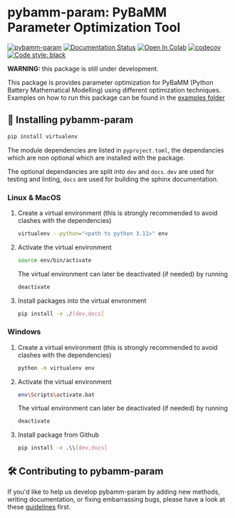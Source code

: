 # pybamm-param: PyBaMM Parameter Optimization Tool

[![pybamm-param](https://github.com/paramm-team/pybamm-param/actions/workflows/test_on_push.yml/badge.svg?branch=main)](https://github.com/paramm-team/pybamm-param/actions/workflows/test_on_push.yml)
[![Documentation Status](https://readthedocs.org/projects/pybamm-param/badge/?version=latest)](https://pybamm-param.readthedocs.io/en/latest/?badge=latest)
[![Open In Colab](https://colab.research.google.com/assets/colab-badge.svg)](https://colab.research.google.com/github/paramm-team)
[![codecov](https://codecov.io/gh/paramm-team/pybamm-param/branch/main/graph/badge.svg?token=CMFXMUU1SJ)](https://codecov.io/gh/paramm-team/pybamm-param)
[![Code style: black](https://img.shields.io/badge/code%20style-black-000000.svg)](https://github.com/psf/black)

**WARNING:** this package is still under development.

This package is provides parameter optimization for PyBaMM (Python Battery Mathematical Modelling) using different optimization techniques. Examples on how to run this package can be found in the [examples folder](./examples)

## 🚀 Installing pybamm-param

```bash
pip install virtualenv
```

The module dependencies are listed in `pyproject.toml`, the dependancies which are non optional which are installed with the package.

The optional dependancies are split into `dev` and `docs`. `dev` are used for testing and linting, `docs` are used for building the sphinx documentation.

### Linux & MacOS

1. Create a virtual environment (this is strongly recommended to avoid clashes with the dependencies)

    ```bash
    virtualenv --python="<path to python 3.11>" env
    ```

2. Activate the virtual environment

    ```bash
    source env/bin/activate
    ```

    The virtual environment can later be deactivated (if needed) by running

    ```bash
    deactivate
    ```

3. Install packages into the virtual envronment

    ```bash
    pip install -e ./[dev,docs]
    ```

### Windows

1. Create a virtual environment (this is strongly recommended to avoid clashes with the dependencies)

    ```bash
    python -m virtualenv env
    ```

2. Activate the virtual environment

    ```bash
    env\Scripts\activate.bat
    ```

    The virtual environment can later be deactivated (if needed) by running

    ```bash
    deactivate
    ```

3. Install package from Github

    ```bash
    pip install -e .\\[dev,docs]
    ```

## 🛠️ Contributing to pybamm-param

If you'd like to help us develop pybamm-param by adding new methods, writing documentation, or fixing embarrassing bugs, please have a look at these [guidelines](https://github.com/paramm-team/pybamm-param/blob/main/CONTRIBUTING.md) first.
